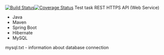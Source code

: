 [![Build Status](https://travis-ci.org/dedamon2017/test-case-coveralls.svg?branch=master)](https://travis-ci.org/dedamon2017/test-case-coveralls)[![Coverage Status](https://coveralls.io/repos/github/dedamon2017/test-case-coveralls/badge.svg?branch=master)](https://coveralls.io/github/dedamon2017/test-case-coveralls?branch=master)
Test task
REST HTTPS API (Web Service)
* Java
* Maven
* Spring Boot
* Hibernate
* MySQL

mysql.txt - information about database connection



